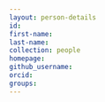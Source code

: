 ```yaml
---
layout: person-details
id: 
first-name:
last-name:
collection: people
homepage:
github_username:
orcid:
groups:
---
```

